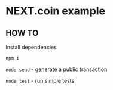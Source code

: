 # NEXT.coin example

## HOW TO

Install dependencies

`npm i`


`node send` - generate a public transaction

`node test` - run simple tests